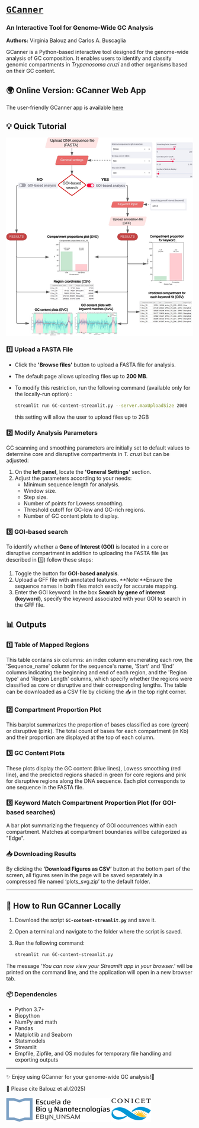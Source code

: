 # [`GCanner`](https://gcanner.streamlit.app/)
### An Interactive Tool for Genome-Wide GC Analysis  
**Authors:** Virginia Balouz and Carlos A. Buscaglia  

GCanner is a Python-based interactive tool designed for the genome-wide analysis of GC composition. It enables users to identify and classify genomic compartments in *Trypanosoma cruzi* and other organisms based on their GC content.

## 🌍 Online Version: GCanner Web App
The user-friendly GCanner app is available [here](https://gcanner.streamlit.app/)

## 💡 Quick Tutorial
![Summary](images/SummaryUsage.jpg)
### 1️⃣ Upload a FASTA File
- Click the **'Browse files'** button to upload a FASTA file for analysis.
- The default page allows uploading files up to **200 MB**.
- To modify this restriction, run the following command (available only for the locally-run option) :

  ```bash
  streamlit run GC-content-streamlit.py --server.maxUploadSize 2000
  ```
    this setting will allow the user to upload files up to 2GB
### 2️⃣ Modify Analysis Parameters
GC scanning and smoothing parameters are initially set to default values to determine core and disruptive compartments in *T. cruzi* but can be adjusted:
  1. On the **left panel**, locate the **'General Settings'** section.
  2. Adjust the parameters according to your needs:
     - Minimum sequence length for analysis.
     - Window size.
     - Step size.
     - Number of points for Lowess smoothing.
     - Threshold cutoff for GC-low and GC-rich regions.
     - Number of GC content plots to display.

### 3️⃣ GOI-based search
To identify whether a **Gene of Interest (GOI)** is located in a core or disruptive compartment in addition to uploading the FASTA file (as described in 1️⃣) follow these steps:

  1. Toggle the button for **GOI-based analysis**.
  2. Upload a GFF file with annotated features. **Note:**Ensure the sequence names in both files match exactly for accurate mapping.
  3. Enter the GOI keyword: In the box **Search by gene of interest (keyword)**, specify the keyword associated with your GOI to search in the GFF file.   

## 📊 Outputs
### 1️⃣ Table of Mapped Regions
This table contains six columns: an index column enumerating each row, the 'Sequence_name' column for the sequence's name, 'Start' and 'End' columns indicating the beginning and end of each region, and the 'Region type' and 'Region Length' columns, which specify whether the regions were classified as core or disruptive and their corresponding lengths.
The table can be downloaded as a CSV file by clicking the 📥 in the top right corner.

### 2️⃣ Compartment Proportion Plot
This barplot summarizes the proportion of bases classified as core (green) or disruptive (pink). The total count of bases for each compartment (in Kb) and their proportion are displayed at the top of each column.

### 3️⃣ GC Content Plots
These plots display the GC content (blue lines), Lowess smoothing (red line), and the predicted regions shaded in green for core regions and pink for disruptive regions along the DNA sequence. Each plot corresponds to one sequence in the FASTA file.

### 3️⃣ Keyword Match Compartment Proportion Plot (for GOI-based searches)
A bar plot summarizing the frequency of GOI occurrences within each compartment. Matches at compartment boundaries will be categorized as "Edge".

### 📥 Downloading Results
By clicking the **‘Download Figures as CSV’** button at the bottom part of the screen, all figures seen in the page will be saved separately in a compressed file named ‘plots_svg.zip’ to the default folder.

---

## 🚀 How to Run GCanner Locally
1. Download the script **`GC-content-streamlit.py`** and save it.
2. Open a terminal and navigate to the folder where the script is saved.
3. Run the following command:

   ```bash
   streamlit run GC-content-streamlit.py
   ```

The message *'You can now view your Streamlit app in your browser.'* will be printed on the command line, and the application will open in a new browser tab.

### 📦 Dependencies

- Python 3.7+
- Biopython
- NumPy and math
- Pandas
- Matplotlib and Seaborn
- Statsmodels
- Streamlit
- Empfile, Zipfile, and OS modules for temporary file handling and exporting outputs
---
✨ Enjoy using GCanner for your genome-wide GC analysis!🚀

📖 Please cite Balouz et al.(2025)

![EBYN](images/logo_ebyn.png)
![CONICET](images/logo-CONICET.png)
